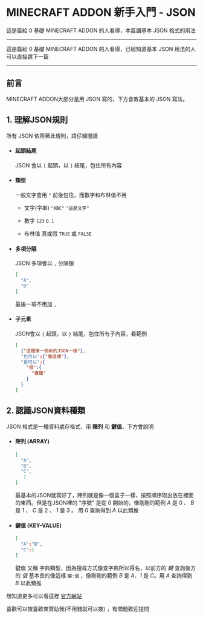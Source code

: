 # MINECRAFT ADDON 新手入門 - JSON

<de>
這是篇給 0 基礎 MINECRAFT ADDON 的人看得，本篇講基本 JSON 格式的用法
</de>

---

這是篇給 0 基礎 MINECRAFT ADDON 的人看得，已經知道基本 JSON 用法的人可以直接跳下一篇

---
## 前言

MINECRAFT ADDON大部分是用 JSON 寫的，下方會教基本的 JSON 寫法。

## 1. 理解JSON規則

所有 JSON 依照著此規則，請仔細閱讀

* #### 起頭結尾

  JSON 會以 `[` 起頭，以 `]` 結尾，包住所有內容

* #### 類型

  一般文字會用 `"` 前後包住，而數字和布林值不用

  - 文字(字串) `"ABC"` `"這是文字"`

  - 數字 `123` `0.1`

  - 布林值 真或假 `TRUE` 或 `FALSE`

* #### 多項分隔

  JSON 多項會以 `,` 分隔像

  ```JSON
  [
    "A",
    "B"
  ]
  ```
  最後一項不用加 `,`

* #### 子元素

  JSON會以 `{` 起頭，以 `}` 結尾，包住所有子內容，看範例

  ```JSON
  [
    {"這裡像一個新的JSON一樣"},
    "也可以":{"像這樣"},
    "更可以":{
      "很":{
        "複雜"
      }
    }
  ]
  ```

## 2. 認識JSON資料種類

JSON 格式是一種資料處存格式，用 __陣列__ 和 __鍵值__，下方會說明

* #### 陣列 (ARRAY)

  ```JSON
  [
    "A",
    "B",
    "C",
     1
  ]

  ```

  最基本的JSON就寫好了，陣列就是像一個盒子一樣，按照順序取出放在裡面的東西。但是在JSON裡的 "序號" 是從 0 開始的，像剛剛的範例 _A_ 是 0 、 _B_ 是 1 、 _C_ 是 2 、 _1_ 是 3 。 用 0 查詢得到 _A_ 以此類推

* #### 鍵值 (KEY-VALUE)

  ```JSON
  [
    "A":"B",
    "C":1
  ]
  ```

  鍵值 又稱 字典類型，因為搜尋方式像查字典所以得名，以前方的 _鍵_ 查詢後方的 _值_  基本長的像這樣 `鍵:值` ，像剛剛的範例 _B_ 是 _A_、_1_ 是 _C_。用 _A_ 查詢得到 _B_ 以此類推

想知道更多可以看這裡 [官方網站](https://www.json.org/json-en.html)

喜歡可以按喜歡來贊助我(不用錢就可以按) ，有問題歡迎提問
